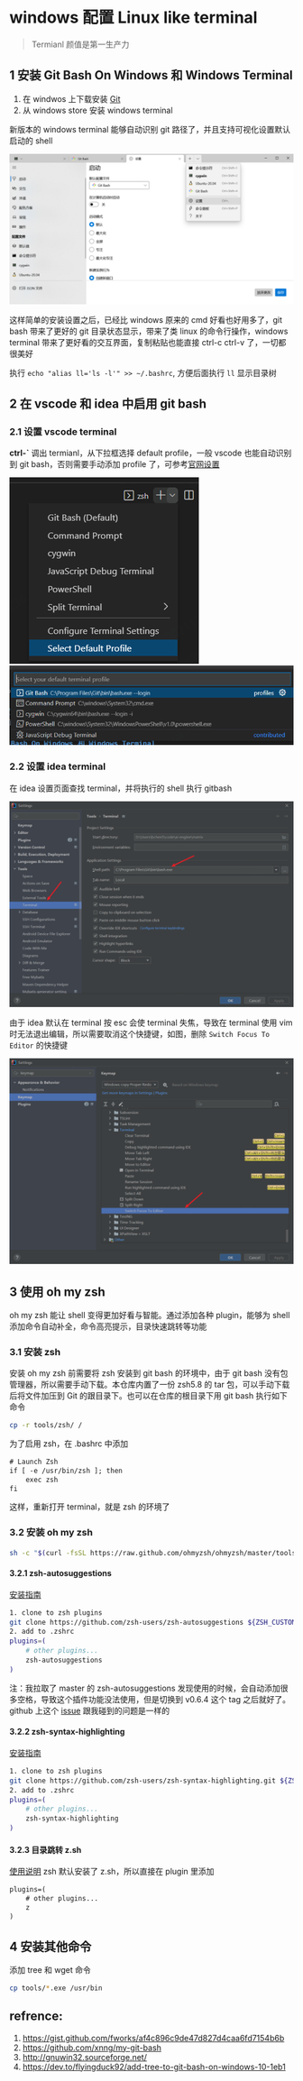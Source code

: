# windows 配置 Linux like terminal
> Termianl 颜值是第一生产力
## 1 安装 Git Bash On Windows 和 Windows Terminal
1. 在 windwos 上下载安装 [Git](https://git-scm.com/downloads)
2. 从 windows store 安装 windows terminal

新版本的 windows terminal 能够自动识别 git 路径了，并且支持可视化设置默认启动的 shell

![设置 terminal](./imgs/terminal-settings.png)

这样简单的安装设置之后，已经比 windows 原来的 cmd 好看也好用多了，git bash 带来了更好的 git 目录状态显示，带来了类 linux 的命令行操作，windows terminal 带来了更好看的交互界面，复制粘贴也能直接 ctrl-c ctrl-v 了，一切都很美好

执行 `echo "alias ll='ls -l'" >> ~/.bashrc`, 方便后面执行 `ll` 显示目录树

## 2 在 vscode 和 idea 中启用 git bash
### 2.1 设置 vscode terminal
**ctrl-`** 调出 termianl，从下拉框选择 default profile，一般 vscode 也能自动识别到 git bash，否则需要手动添加 profile 了，可参考[官网设置](https://code.visualstudio.com/docs/editor/integrated-terminal#_configuring-profiles)

![set default profile](./imgs/vscode-set-profile.png)
![select git bash](./imgs/vscode-gitbash.png)

### 2.2 设置 idea terminal
在 idea 设置页面查找 terminal，并将执行的 shell 执行 gitbash

![idea-terminal](./imgs/idea-terminal.png)

由于 idea 默认在 terminal 按 esc 会使 terminal 失焦，导致在 terminal 使用 vim 时无法退出编辑，所以需要取消这个快捷键，如图，删除 `Switch Focus To Editor` 的快捷键

![idea-terminal](./imgs/idea-terminal-esc.png)

## 3 使用 oh my zsh
oh my zsh 能让 shell 变得更加好看与智能。通过添加各种 plugin，能够为 shell 添加命令自动补全，命令高亮提示，目录快速跳转等功能
### 3.1 安装 zsh
安装 oh my zsh 前需要将 zsh 安装到 git bash 的环境中，由于 git bash 没有包管理器，所以需要手动下载。本仓库内置了一份 zsh5.8 的 tar 包，可以手动下载后将文件加压到 Git 的跟目录下。也可以在仓库的根目录下用 git bash 执行如下命令
```bash
cp -r tools/zsh/ /
```
为了启用 zsh，在 .bashrc 中添加
```shell
# Launch Zsh
if [ -e /usr/bin/zsh ]; then
    exec zsh
fi
```
这样，重新打开 terminal，就是 zsh 的环境了

### 3.2 安装 oh my zsh
```bash
sh -c "$(curl -fsSL https://raw.github.com/ohmyzsh/ohmyzsh/master/tools/install.sh)"
```
#### 3.2.1 zsh-autosuggestions
[安装指南](https://github.com/zsh-users/zsh-autosuggestions/blob/master/INSTALL.md#oh-my-zsh)
```bash
1. clone to zsh plugins
git clone https://github.com/zsh-users/zsh-autosuggestions ${ZSH_CUSTOM:-~/.oh-my-zsh/custom}/plugins/zsh-autosuggestions
2. add to .zshrc
plugins=( 
    # other plugins...
    zsh-autosuggestions
)
```
注：我拉取了 master 的 zsh-autosuggestions 发现使用的时候，会自动添加很多空格，导致这个插件功能没法使用，但是切换到 v0.6.4 这个 tag 之后就好了。github 上这个 [issue](https://github.com/zsh-users/zsh-autosuggestions/issues/615) 跟我碰到的问题是一样的
#### 3.2.2 zsh-syntax-highlighting
[安装指南](https://github.com/zsh-users/zsh-syntax-highlighting/blob/master/INSTALL.md#oh-my-zsh)
```bash
1. clone to zsh plugins
git clone https://github.com/zsh-users/zsh-syntax-highlighting.git ${ZSH_CUSTOM:-~/.oh-my-zsh/custom}/plugins/zsh-syntax-highlighting
2. add to .zshrc
plugins=( 
    # other plugins...
    zsh-syntax-highlighting
)
```
#### 3.2.3 目录跳转 z.sh
[使用说明](https://github.com/rupa/z)
zsh 默认安装了 z.sh，所以直接在 plugin 里添加
```
plugins=( 
    # other plugins...
    z
)
```

## 4 安装其他命令
添加 tree 和 wget 命令
```bash
cp tools/*.exe /usr/bin
```


## refrence:
1. https://gist.github.com/fworks/af4c896c9de47d827d4caa6fd7154b6b
2. https://github.com/xnng/my-git-bash
3. http://gnuwin32.sourceforge.net/
4. https://dev.to/flyingduck92/add-tree-to-git-bash-on-windows-10-1eb1
